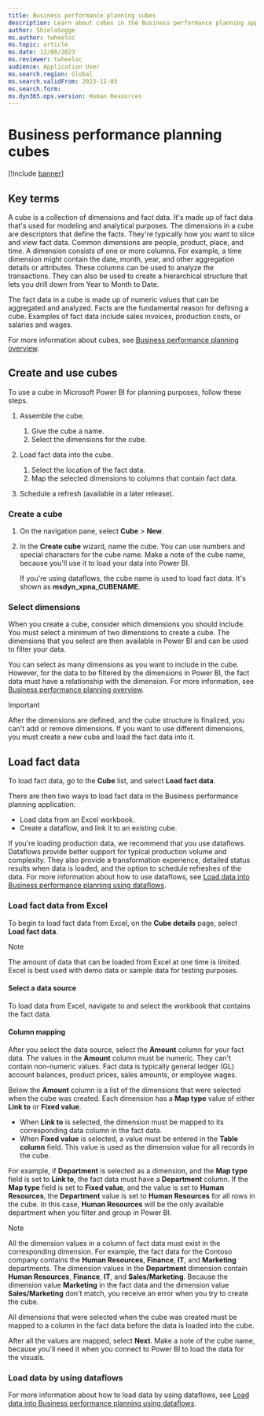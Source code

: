 ```yaml
---
title: Business performance planning cubes
description: Learn about cubes in the Business performance planning application, including outlines on key terms, creating and using cubes, and loading fact data.
author: ShielaSogge
ms.author: twheeloc
ms.topic: article
ms.date: 12/08/2023
ms.reviewer: twheeloc
audience: Application User
ms.search.region: Global
ms.search.validFrom: 2023-12-03
ms.search.form: 
ms.dyn365.ops.version: Human Resources
---
```


# Business performance planning cubes

[!include [banner](../includes/banner.md)]

## Key terms

A cube is a collection of dimensions and fact data. It's made up of fact data that's used for modeling and analytical purposes. The dimensions in a cube are descriptors that define the facts. They're typically how you want to slice and view fact data. Common dimensions are people, product, place, and time. A dimension consists of one or more columns. For example, a time dimension might contain the date, month, year, and other aggregation details or attributes. These columns can be used to analyze the transactions. They can also be used to create a hierarchical structure that lets you drill down from Year to Month to Date.

The fact data in a cube is made up of numeric values that can be aggregated and analyzed. Facts are the fundamental reason for defining a cube. Examples of fact data include sales invoices, production costs, or salaries and wages.

For more information about cubes, see [Business performance planning overview](business-performance-planning-overview.md).

## Create and use cubes

To use a cube in Microsoft Power BI for planning purposes, follow these steps.

1. Assemble the cube.

    1. Give the cube a name.
    2. Select the dimensions for the cube.

2. Load fact data into the cube.

    1. Select the location of the fact data.
    2. Map the selected dimensions to columns that contain fact data.

3. Schedule a refresh (available in a later release).

### Create a cube

1. On the navigation pane, select **Cube** \> **New**.
2. In the **Create cube** wizard, name the cube. You can use numbers and special characters for the cube name. Make a note of the cube name, because you'll use it to load your data into Power BI.

    If you're using dataflows, the cube name is used to load fact data. It's shown as **msdyn\_xpna\_CUBENAME**.

### Select dimensions

When you create a cube, consider which dimensions you should include. You must select a minimum of two dimensions to create a cube. The dimensions that you select are then available in Power BI and can be used to filter your data.

You can select as many dimensions as you want to include in the cube. However, for the data to be filtered by the dimensions in Power BI, the fact data must have a relationship with the dimension. For more information, see [Business performance planning overview](business-performance-planning-overview.md).

> [!IMPORTANT]
> After the dimensions are defined, and the cube structure is finalized, you can't add or remove dimensions. If you want to use different dimensions, you must create a new cube and load the fact data into it. 

## Load fact data

To load fact data, go to the **Cube** list, and select **Load fact data**.

There are then two ways to load fact data in the Business performance planning application:

- Load data from an Excel workbook.
- Create a dataflow, and link it to an existing cube.

If you're loading production data, we recommend that you use dataflows. Dataflows provide better support for typical production volume and complexity. They also provide a transformation experience, detailed status results when data is loaded, and the option to schedule refreshes of the data. For more information about how to use dataflows, see [Load data into Business performance planning using dataflows](load-data-dataflows.md).

### Load fact data from Excel

To begin to load fact data from Excel, on the **Cube details** page, select **Load fact data**.

> [!NOTE]
> The amount of data that can be loaded from Excel at one time is limited. Excel is best used with demo data or sample data for testing purposes.

#### Select a data source

To load data from Excel, navigate to and select the workbook that contains the fact data.

#### Column mapping

After you select the data source, select the **Amount** column for your fact data. The values in the **Amount** column must be numeric. They can't contain non-numeric values. Fact data is typically general ledger (GL) account balances, product prices, sales amounts, or employee wages.

Below the **Amount** column is a list of the dimensions that were selected when the cube was created. Each dimension has a **Map type** value of either **Link to** or **Fixed value**.

- When **Link to** is selected, the dimension must be mapped to its corresponding data column in the fact data.
- When **Fixed value** is selected, a value must be entered in the **Table column** field. This value is used as the dimension value for all records in the cube.

For example, if **Department** is selected as a dimension, and the **Map type** field is set to **Link to**, the fact data must have a **Department** column. If the **Map type** field is set to **Fixed value**, and the value is set to **Human Resources**, the **Department** value is set to **Human Resources** for all rows in the cube. In this case, **Human Resources** will be the only available department when you filter and group in Power BI.

> [!NOTE]
> All the dimension values in a column of fact data must exist in the corresponding dimension. For example, the fact data for the Contoso company contains the **Human Resources**, **Finance**, **IT**, and **Marketing** departments. The dimension values in the **Department** dimension contain **Human Resources**, **Finance**, **IT**, and **Sales/Marketing**. Because the dimension value **Marketing** in the fact data and the dimension value **Sales/Marketing** don't match, you receive an error when you try to create the cube.

All dimensions that were selected when the cube was created must be mapped to a column in the fact data before the data is loaded into the cube.

After all the values are mapped, select **Next**. Make a note of the cube name, because you'll need it when you connect to Power BI to load the data for the visuals.

### Load data by using dataflows

For more information about how to load data by using dataflows, see [Load data into Business performance planning using dataflows](load-data-dataflows.md).
